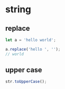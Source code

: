 # string

## replace

```javascript
let a = 'hello world';

a.replace('hello ', '');
// world
```

## upper case

```javascript
str.toUpperCase();
```
